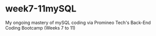 # week7-11mySQL
My ongoing mastery of mySQL coding via Promineo Tech's Back-End Coding Bootcamp (Weeks 7 to 11)
